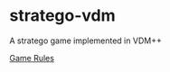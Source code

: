 stratego-vdm
============

A stratego game implemented in VDM++

[Game Rules](http://pt.wikipedia.org/wiki/Combate_(jogo))
